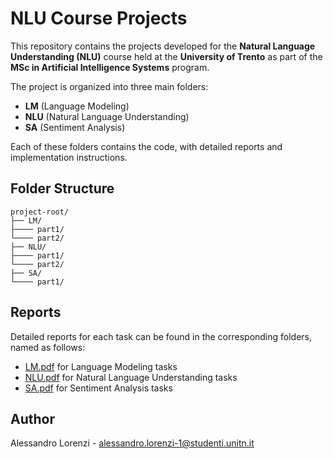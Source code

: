 # NLU Course Projects

This repository contains the projects developed for the **Natural Language Understanding (NLU)** course held at the **University of Trento** as part of the **MSc in Artificial Intelligence Systems** program. 

The project is organized into three main folders: 
- **LM** (Language Modeling) 
- **NLU** (Natural Language Understanding)
- **SA** (Sentiment Analysis)

Each of these folders contains the code, with detailed reports and implementation instructions.

## Folder Structure

```
project-root/ 
├── LM/
├──── part1/
└──── part2/
├── NLU/
├──── part1/
└──── part2/
├── SA/
└──── part1/
```

## Reports
Detailed reports for each task can be found in the corresponding folders, named as follows:

- [LM.pdf](LM/LM.pdf) for Language Modeling tasks
- [NLU.pdf](NLU/NLU.pdf) for Natural Language Understanding tasks
- [SA.pdf](SA/SA.pdf) for Sentiment Analysis tasks

## Author
Alessandro Lorenzi - alessandro.lorenzi-1@studenti.unitn.it
